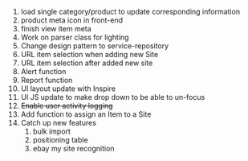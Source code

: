 1. load single category/product to update corresponding information
1. product meta icon in front-end
1. finish view item meta
1. Work on parser class for lighting
1. Change design pattern to service-repository
1. URL item selection when adding new Site
1. URL item selection after added new site
1. Alert function
1. Report function
1. UI layout update with Inspire
1. UI JS update to make drop down to be able to un-focus
1. ~~Enable user activity logging~~
1. Add function to assign an Item to a Site
1. Catch up new features
    1. bulk import
    1. positioning table
    1. ebay my site recognition
